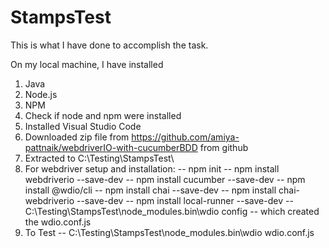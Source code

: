 # StampsTest
This is what I have done to accomplish the task.

On my local machine, I have installed

1. Java
2. Node.js 
3. NPM 
4. Check if node and npm were installed
5. Installed Visual Studio Code
6. Downloaded zip file from https://github.com/amiya-pattnaik/webdriverIO-with-cucumberBDD from github
7. Extracted to C:\Testing\StampsTest\
8. For webdriver setup and installation:
	-- npm init
	-- npm install webdriverio --save-dev
	-- npm install cucumber --save-dev
	-- npm install @wdio/cli
	-- npm install chai --save-dev
	-- npm install chai-webdriverio --save-dev
	-- npm install local-runner --save-dev
	-- C:\Testing\StampsTest\node_modules\.bin\wdio config -- which created the wdio.conf.js
9. To Test
	-- C:\Testing\StampsTest\node_modules\.bin\wdio wdio.conf.js
